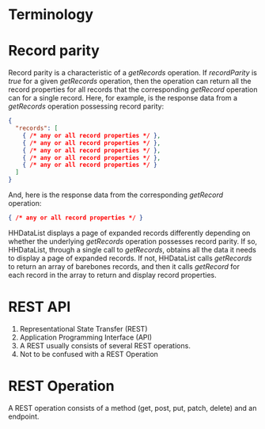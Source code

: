 # Terminology

# Record parity

Record parity is a characteristic of a *getRecords* operation. If *recordParity* is *true* for a given *getRecords* operation, then the operation can return all the record properties for all records that the corresponding *getRecord* operation can for a single record. Here, for example, is the response data from a *getRecords* operation possessing record parity:

``` json nonum
{
  "records": [
    { /* any or all record properties */ },
    { /* any or all record properties */ },
    { /* any or all record properties */ },
    { /* any or all record properties */ },
    { /* any or all record properties */ }
  ]
}
```

And, here is the response data from the corresponding *getRecord* operation:

``` json nonum
{ /* any or all record properties */ }
```

HHDataList displays a page of expanded records differently depending on whether the underlying *getRecords* operation possesses record parity. If so, HHDataList, through a single call to *getRecords*, obtains all the data it needs to display a page of expanded records. If not, HHDataList calls *getRecords* to return an array of barebones records, and then it calls *getRecord* for each record in the array to return and display record properties.

# REST API

1. Representational State Transfer (REST)
1. Application Programming Interface (API)
1. A REST usually consists of several REST operations.
1. Not to be confused with a REST Operation

# REST Operation

A REST operation consists of a method (get, post, put, patch, delete) and an endpoint. 